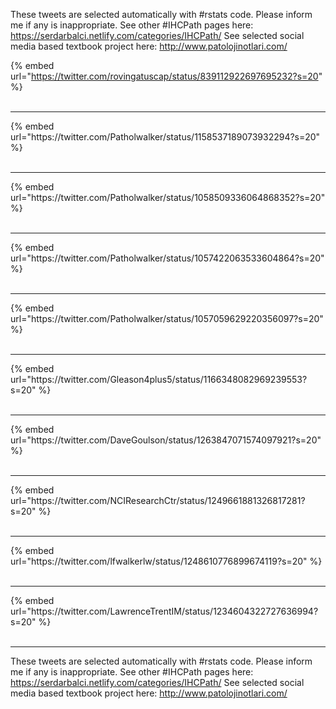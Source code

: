 

These tweets are selected automatically with #rstats code. Please inform me if any is inappropriate.
See other #IHCPath pages here: https://serdarbalci.netlify.com/categories/IHCPath/ 
See selected social media based textbook project here: http://www.patolojinotlari.com/

{% embed url="https://twitter.com/rovingatuscap/status/839112922697695232?s=20" %}<br>
<br>
<hr>
{% embed url="https://twitter.com/Patholwalker/status/1158537189073932294?s=20" %}<br>
<br>
<hr>
{% embed url="https://twitter.com/Patholwalker/status/1058509336064868352?s=20" %}<br>
<br>
<hr>
{% embed url="https://twitter.com/Patholwalker/status/1057422063533604864?s=20" %}<br>
<br>
<hr>
{% embed url="https://twitter.com/Patholwalker/status/1057059629220356097?s=20" %}<br>
<br>
<hr>
{% embed url="https://twitter.com/Gleason4plus5/status/1166348082969239553?s=20" %}<br>
<br>
<hr>
{% embed url="https://twitter.com/DaveGoulson/status/1263847071574097921?s=20" %}<br>
<br>
<hr>
{% embed url="https://twitter.com/NCIResearchCtr/status/1249661881326817281?s=20" %}<br>
<br>
<hr>
{% embed url="https://twitter.com/lfwalkerlw/status/1248610776899674119?s=20" %}<br>
<br>
<hr>
{% embed url="https://twitter.com/LawrenceTrentIM/status/1234604322727636994?s=20" %}<br>
<br>
<hr>


These tweets are selected automatically with #rstats code. Please inform me if any is inappropriate.
See other #IHCPath pages here: https://serdarbalci.netlify.com/categories/IHCPath/ 
See selected social media based textbook project here: http://www.patolojinotlari.com/
